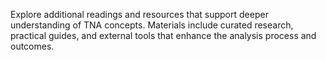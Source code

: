 Explore additional readings and resources that support deeper understanding of TNA concepts. Materials include curated research, practical guides, and external tools that enhance the analysis process and outcomes.
